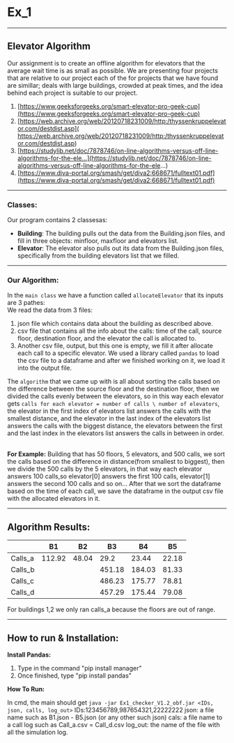 # Ex_1
---
## Elevator Algorithm 
Our assignment is to create an offline algorithm for elevators that the average wait time is as small as possible.
We are presenting four projects that are relative to our project each of the for projects that we have found are simillar; deals with large buildings, crowded at peak times, and the idea behind each project is suitable to our project. 
1) [https://www.geeksforgeeks.org/smart-elevator-pro-geek-cup](https://www.geeksforgeeks.org/smart-elevator-pro-geek-cup)
2) [https://web.archive.org/web/20120718231009/http:/thyssenkruppelevator.com/destdist.asp]( https://web.archive.org/web/20120718231009/http:/thyssenkruppelevator.com/destdist.asp)
3) [https://studylib.net/doc/7878746/on-line-algorithms-versus-off-line-algorithms-for-the-ele...](https://studylib.net/doc/7878746/on-line-algorithms-versus-off-line-algorithms-for-the-ele...)
4) [https://www.diva-portal.org/smash/get/diva2:668671/fulltext01.pdf](https://www.diva-portal.org/smash/get/diva2:668671/fulltext01.pdf)
---
### Classes:
Our program contains 2 classesas:
- __Building__: The building pulls out the data from the Building.json files, and fill in three objects: minfloor, maxfloor and elevators list.
- __Elevator__: The elevator also pulls out its data from the Building.json files, specifically from the building elevators list that we filled.
---
### Our Algorithm:
In the `main class` we have a function called `allocateElevator` that its inputs are 3 pathes: <br>
We read the data from 3 files:
1) json file which contains data about the building as described above.
2) csv file that contains all the info about the calls: time of the call, source floor, destination floor, and the elevator the call is allocated to.
3) Another csv file, output, but this one is empty, we fill it after allocate each call to a specific elevator. 
We used a library called `pandas` to load the csv file to a dataframe and after we finished working on it, we load it into the output file.

The `algorithm` that we came up with is all about sorting the calls based on the difference between the source floor and the destination floor, then we divided the calls evenly between the elevators, so in this way each elevator gets `calls for each elevator = number of calls \ number of elevators`, the elevator in the first index of elevators list answers the calls with the smallest distance, and the elevator in the last index of the elevators list answers the calls with the biggest distance, the elevators between the first and the last index in the elevators list answers the calls in between in order.<br><br>

**For Example:** Building that has 50 floors, 5 elevators, and 500 calls, we sort the calls based on the difference in distance(from smallest to biggest), then we divide the 500 calls by the 5 elevators, in that way each elevator answers 100 calls,so elevator[0] answers the first 100 calls, elevator[1] answers the second 100 calls and so on...
After that we sort the dataframe based on the time of each call, we save the dataframe in the output csv file with the allocated elevators in it. <br>

---
## Algorithm Results:

|   	    | B1     |	B2	| B3   |	B4  |	B5   |
|---------|--------|------|------|------|------|
| Calls_a |	112.92 |48.04 | 29.2 |23.44 |22.18|
| Calls_b	|		     |      |451.18|184.03|81.33|
| Calls_c	|		     |      |486.23|175.77|78.81|
| Calls_d	|		     |      |457.29|175.44|79.08|

For buildings 1,2 we only ran calls_a because the floors are out of range.

---
## How to run & Installation:

__Install Pandas:__ 
1) Type in the command "pip install manager"
2) Once finished, type "pip install pandas"

__How To Run:__

In cmd, the main should get `java -jar Ex1_checker_V1.2_obf.jar <IDs, json, calls, log_out>`
IDs:123456789,987654321,22222222
json: a file name such as B1.json - B5.json (or any other such json)
cals: a file name to a call log such as Call_a.csv = Call_d.csv
log_out: the name of the file with all the simulation log.



